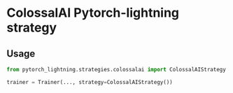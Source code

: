 # ColossalAI Pytorch-lightning strategy

## Usage

```python
from pytorch_lightning.strategies.colossalai import ColossalAIStrategy

trainer = Trainer(..., strategy=ColossalAIStrategy())
```